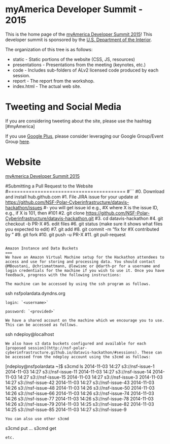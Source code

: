 myAmerica Developer Summit - 2015
=======

This is the home page of the [myAmerica Developer Summit 2015](http://myamerica.github.io/devsummit2015/)!  This developer summit is sponsored by the [U.S. Department of the Interior](http://www.doi.gov/).

The organization of this tree is as follows:

* static - Static portions of the website (CSS, JS, resources)
* presentations - Presentations from the meeting (keynotes, etc.)
* code - Includes sub-folders of ALv2 licensed code produced by each session.
* report - The report from the workshop.
* index.html - The actual web site.

Tweeting and Social Media
===
If you are considering tweeting about the site, please use the hashtag [#myAmerica]

If you use [Google Plus](http://plus.google.com), please consider leveraging our
Google Group/Event Group [here](http://myamerica.github.io).

Website
===
[myAmerica Developer Summit 2015](http://myamerica.github.io/devsummit2015/)

#Submitting a Pull Request to the Website
#========================================
#```
#0. Download and install hub.github.com
#1. File JIRA issue for your update at https://github.com/NSF-Polar-Cyberinfrastructure/datavis-hackathon/issues
#- you will get issue id e.g., #X where X is the issue ID, e.g., if X is 101, then #101
#2. git clone https://github.com/NSF-Polar-Cyberinfrastructure/datavis-hackathon.git
#3. cd datavis-hackathon
#4. git checkout -b PR-X
#5. edit files
#6. git status (make sure it shows what files you expected to edit)
#7. git add <files>
#8. git commit -m “fix for #X contributed by <your username>”
#9. git fork
#10. git push -u <your git username> PR-X
#11. git pull-request
```

Amazon Instance and Data Buckets
===
We have an Amazon Virtual Machine setup for the Hackathon attendees to access and use for storing and processing data. You should contact @MBoustani, @chrismattmann, @lewismc or @darth-pr for a username and login credentials for the machine if you wish to use it. Once you have feedback, progress with the following instructions:

The machine can be accessed by using the ssh program as follows.
```
ssh nsfpolardata.dyndns.org
```
login: `<username>`

password: `<provided>`

We have a shared account on the machine which we encourage you to use. This can be accessed as follows.
```
ssh ndeploy@localhost
```
We also have s3 data buckets configured and available for each [proposed session](http://nsf-polar-cyberinfrastructure.github.io/datavis-hackathon/#sessions). These can be accessed from the ndeploy account using the s3cmd as follows:
```
[ndeploy@nsfpolardata ~]$ s3cmd ls
2014-11-03 14:27  s3://nsf-issue-1
2014-11-03 14:27  s3://nsf-issue-11
2014-11-03 14:27  s3://nsf-issue-14
2014-11-03 14:27  s3://nsf-issue-15
2014-11-03 14:27  s3://nsf-issue-3
2014-11-03 14:27  s3://nsf-issue-42
2014-11-03 14:27  s3://nsf-issue-43
2014-11-03 14:26  s3://nsf-issue-48
2014-11-03 14:26  s3://nsf-issue-50
2014-11-03 14:26  s3://nsf-issue-66
2014-11-03 14:26  s3://nsf-issue-74
2014-11-03 14:26  s3://nsf-issue-77
2014-11-03 14:26  s3://nsf-issue-78
2014-11-03 14:26  s3://nsf-issue-79
2014-11-03 14:25  s3://nsf-issue-82
2014-11-03 14:25  s3://nsf-issue-85
2014-11-03 14:27  s3://nsf-issue-9
```
You can also use other s3cmd 
```
s3cmd put
...
s3cmd get
```
etc.
